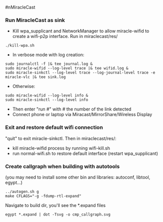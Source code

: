 #nMiracleCast

### Run MiracleCast as sink
* Kill wpa_supplicant and NetworkManager to allow miracle-wifid to create a wifi-p2p interface. Run in miraclecast/res/
```
./kill-wpa.sh
```

* In verbose mode with log creation:
```
sudo journalctl -f |& tee journal.log &
sudo miracle-wifid --log-level trace |& tee wifid.log &
sudo miracle-sinkctl --log-level trace --log-journal-level trace -e miracle-vlc |& tee sink.log
```
* Otherwise:
```
sudo miracle-wifid --log-level info &
sudo miracle-sinkctl --log-level info
```
* Then enter "run #" with # the number of the link detected
* Connect phone or laptop via Miracast/MirrorShare/Wireless Display

### Exit and restore default wifi connection
"quit" to exit miracle-sinkctl. Then in miraclecast/res/:
* kill miracle-wifid process by running wifi-kill.sh
* run normal-wifi.sh to restore default interface (restart wpa_supplicant)



### Create callgraph when building with autotools
(you may need to install some other bin and libraries: autoconf, libtool, egypt...)
```
../autogen.sh g
make CFLAGS="-g -fdump-rtl-expand"
```
Navigate to build dir, you'll see the \*.expand files
```
egypt *.expand | dot -Tsvg -o cmp_callgraph.svg
```
